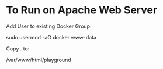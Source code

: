 # To Run on Apache Web Server

Add User to existing Docker Group:

sudo usermod -aG docker www-data


Copy *.* to: 

/var/www/html/playground


